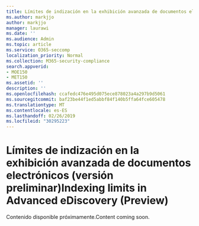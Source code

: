 ```yaml
---
title: Límites de indización en la exhibición avanzada de documentos electrónicos (versión preliminar)
ms.author: markjjo
author: markjjo
manager: laurawi
ms.date: ''
ms.audience: Admin
ms.topic: article
ms.service: O365-seccomp
localization_priority: Normal
ms.collection: M365-security-compliance
search.appverid:
- MOE150
- MET150
ms.assetid: ''
description: ''
ms.openlocfilehash: ccafedc476e495d075ece878023a4a297b9d5061
ms.sourcegitcommit: baf23be44f1ed5abbf84f140b5ffa64fce605478
ms.translationtype: MT
ms.contentlocale: es-ES
ms.lasthandoff: 02/26/2019
ms.locfileid: "30295223"
---
```

# <a name="indexing-limits-in-advanced-ediscovery-preview"></a><span data-ttu-id="81beb-102">Límites de indización en la exhibición avanzada de documentos electrónicos (versión preliminar)</span><span class="sxs-lookup"><span data-stu-id="81beb-102">Indexing limits in Advanced eDiscovery (Preview)</span></span>

<span data-ttu-id="81beb-103">Contenido disponible próximamente.</span><span class="sxs-lookup"><span data-stu-id="81beb-103">Content coming soon.</span></span>
